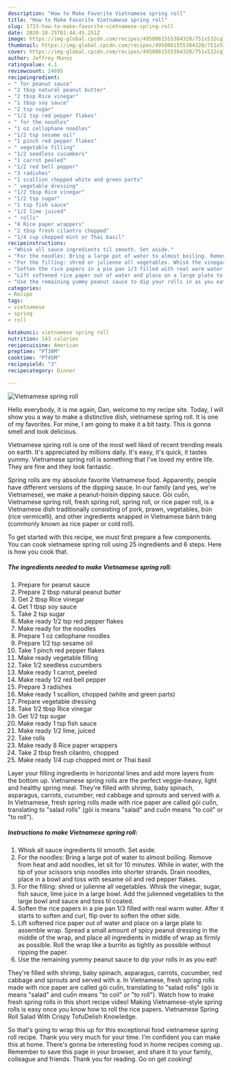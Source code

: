 ```yaml
---
description: "How to Make Favorite Vietnamese spring roll"
title: "How to Make Favorite Vietnamese spring roll"
slug: 1733-how-to-make-favorite-vietnamese-spring-roll
date: 2020-10-25T01:44:45.251Z
image: https://img-global.cpcdn.com/recipes/4950061555384320/751x532cq70/vietnamese-spring-roll-recipe-main-photo.jpg
thumbnail: https://img-global.cpcdn.com/recipes/4950061555384320/751x532cq70/vietnamese-spring-roll-recipe-main-photo.jpg
cover: https://img-global.cpcdn.com/recipes/4950061555384320/751x532cq70/vietnamese-spring-roll-recipe-main-photo.jpg
author: Jeffrey Munoz
ratingvalue: 4.1
reviewcount: 24695
recipeingredient:
- " for peanut sauce"
- "2 tbsp natural peanut butter"
- "2 tbsp Rice vinegar"
- "1 tbsp soy sauce"
- "2 tsp sugar"
- "1/2 tsp red pepper flakes"
- " for the noodles"
- "1 oz cellophane noodles"
- "1/2 tsp sesame oil"
- "1 pinch red pepper flakes"
- " vegetable filling"
- "1/2 seedless cucumbers"
- "1 carrot peeled"
- "1/2 red bell pepper"
- "3 radishes"
- "1 scallion chopped white and green parts"
- " vegetable dressing"
- "1/2 tbsp Rice vinegar"
- "1/2 tsp sugar"
- "1 tsp fish sauce"
- "1/2 lime juiced"
- " rolls"
- "8 Rice paper wrappers"
- "2 tbsp fresh cilantro chopped"
- "1/4 cup chopped mint or Thai basil"
recipeinstructions:
- "Whisk all sauce ingredients til smooth. Set aside."
- "For the noodles: Bring a large pot of water to almost boiling. Remove from heat and add noodles, let sit for 10 minutes. While in water, with the tip of your scissors snip noodles into shorter strands. Drain noodles, place in a bowl and toss with sesame oil and red pepper flakes."
- "For the filling: shred or julienne all vegetables. Whisk the vinegar,  sugar, fish sauce, lime juice in a large bowl. Add the julienned vegetables to the large bowl and sauce and toss til coated."
- "Soften the rice papers in a pie pan 1/3 filled with real warm water. After it starts to soften and curl, flip over to soften the other side."
- "Lift softened rice paper out of water and place on a large plate to assemble wrap. Spread  a small amount of spicy peanut dressing in the middle of the wrap, and place all ingredients in middle of wrap as firmly as possible. Roll the wrap like a burrito as tightly as possible without ripping the paper."
- "Use the remaining yummy peanut sauce to dip your rolls in as you eat!"
categories:
- Recipe
tags:
- vietnamese
- spring
- roll

katakunci: vietnamese spring roll 
nutrition: 143 calories
recipecuisine: American
preptime: "PT30M"
cooktime: "PT45M"
recipeyield: "3"
recipecategory: Dinner

---
```



![Vietnamese spring roll](https://img-global.cpcdn.com/recipes/4950061555384320/751x532cq70/vietnamese-spring-roll-recipe-main-photo.jpg)

Hello everybody, it is me again, Dan, welcome to my recipe site. Today, I will show you a way to make a distinctive dish, vietnamese spring roll. It is one of my favorites. For mine, I am going to make it a bit tasty. This is gonna smell and look delicious.

Vietnamese spring roll is one of the most well liked of recent trending meals on earth. It's appreciated by millions daily. It's easy, it's quick, it tastes yummy. Vietnamese spring roll is something that I've loved my entire life. They are fine and they look fantastic.

Spring rolls are my absolute favorite Vietnamese food. Apparently, people have different versions of the dipping sauce. In our family (and yes, we&#39;re Vietnamese), we make a peanut-hoisin dipping sauce. Gỏi cuốn, Vietnamese spring roll, fresh spring roll, spring roll, or rice paper roll, is a Vietnamese dish traditionally consisting of pork, prawn, vegetables, bún (rice vermicelli), and other ingredients wrapped in Vietnamese bánh tráng (commonly known as rice paper or cold roll).


To get started with this recipe, we must first prepare a few components. You can cook vietnamese spring roll using 25 ingredients and 6 steps. Here is how you cook that.

<!--inarticleads1-->

##### The ingredients needed to make Vietnamese spring roll:

1. Prepare  for peanut sauce
1. Prepare 2 tbsp natural peanut butter
1. Get 2 tbsp Rice vinegar
1. Get 1 tbsp soy sauce
1. Take 2 tsp sugar
1. Make ready 1/2 tsp red pepper flakes
1. Make ready  for the noodles
1. Prepare 1 oz cellophane noodles
1. Prepare 1/2 tsp sesame oil
1. Take 1 pinch red pepper flakes
1. Make ready  vegetable filling
1. Take 1/2 seedless cucumbers
1. Make ready 1 carrot, peeled
1. Make ready 1/2 red bell pepper
1. Prepare 3 radishes
1. Make ready 1 scallion, chopped (white and green parts)
1. Prepare  vegetable dressing
1. Take 1/2 tbsp Rice vinegar
1. Get 1/2 tsp sugar
1. Make ready 1 tsp fish sauce
1. Make ready 1/2 lime, juiced
1. Take  rolls
1. Make ready 8 Rice paper wrappers
1. Take 2 tbsp fresh cilantro, chopped
1. Make ready 1/4 cup chopped mint or Thai basil


Layer your filling ingredients in horizontal lines and add more layers from the bottom up. Vietnamese spring rolls are the perfect veggie-heavy, light and healthy spring meal. They&#39;re filled with shrimp, baby spinach, asparagus, carrots, cucumber, red cabbage and sprouts and served with a. In Vietnamese, fresh spring rolls made with rice paper are called gỏi cuốn, translating to &#34;salad rolls&#34; (gỏi is means &#34;salad&#34; and cuốn means &#34;to coil&#34; or &#34;to roll&#34;). 

<!--inarticleads2-->

##### Instructions to make Vietnamese spring roll:

1. Whisk all sauce ingredients til smooth. Set aside.
1. For the noodles: Bring a large pot of water to almost boiling. Remove from heat and add noodles, let sit for 10 minutes. While in water, with the tip of your scissors snip noodles into shorter strands. Drain noodles, place in a bowl and toss with sesame oil and red pepper flakes.
1. For the filling: shred or julienne all vegetables. Whisk the vinegar,  sugar, fish sauce, lime juice in a large bowl. Add the julienned vegetables to the large bowl and sauce and toss til coated.
1. Soften the rice papers in a pie pan 1/3 filled with real warm water. After it starts to soften and curl, flip over to soften the other side.
1. Lift softened rice paper out of water and place on a large plate to assemble wrap. Spread  a small amount of spicy peanut dressing in the middle of the wrap, and place all ingredients in middle of wrap as firmly as possible. Roll the wrap like a burrito as tightly as possible without ripping the paper.
1. Use the remaining yummy peanut sauce to dip your rolls in as you eat!


They&#39;re filled with shrimp, baby spinach, asparagus, carrots, cucumber, red cabbage and sprouts and served with a. In Vietnamese, fresh spring rolls made with rice paper are called gỏi cuốn, translating to &#34;salad rolls&#34; (gỏi is means &#34;salad&#34; and cuốn means &#34;to coil&#34; or &#34;to roll&#34;). Watch how to make fresh spring rolls in this short recipe video! Making Vietnamese-style spring rolls is easy once you know how to roll the rice papers. Vietnamese Spring Roll Salad With Crispy TofuDelish Knowledge. 

So that's going to wrap this up for this exceptional food vietnamese spring roll recipe. Thank you very much for your time. I'm confident you can make this at home. There's gonna be interesting food in home recipes coming up. Remember to save this page in your browser, and share it to your family, colleague and friends. Thank you for reading. Go on get cooking!
